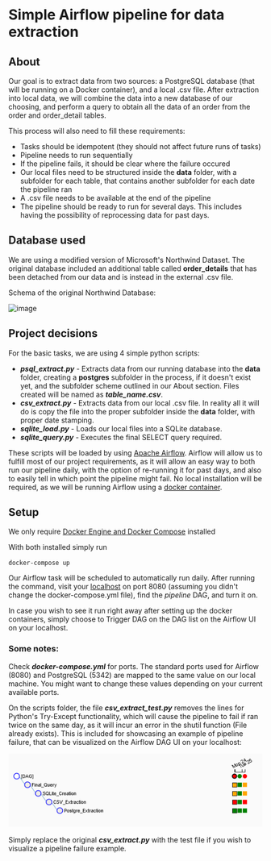 # Simple Airflow pipeline for data extraction

## About

Our goal is to extract data from two sources: a PostgreSQL database (that will be running on a Docker container), and a local .csv file. After extraction into local data, we will combine the data into a new database of our choosing, and perform a query to obtain all the data of an order from the order and order_detail tables.


This process will also need to fill these requirements:
- Tasks should be idempotent (they should not affect future runs of tasks)
- Pipeline needs to run sequentially
- If the pipeline fails, it should be clear where the failure occured
- Our local files need to be structured inside the **data** folder, with a subfolder for each table, that contains another subfolder for each date the pipeline ran
- A .csv file needs to be available at the end of the pipeline
- The pipeline should be ready to run for several days. This includes having the possibility of reprocessing data for past days.

## Database used

We are using a modified version of Microsoft's Northwind Dataset.
The original database included an additional table called **order_details** that has been detached from our data and is instead in the external .csv file.

Schema of the original Northwind Database: 

![image](https://user-images.githubusercontent.com/49417424/105997621-9666b980-608a-11eb-86fd-db6b44ece02a.png)

## Project decisions

For the basic tasks, we are using 4 simple python scripts:
- ***psql_extract.py*** - Extracts data from our running database into the **data** folder, creating a **postgres** subfolder in the process, if it doesn't exist yet, and the subfolder scheme outlined in our About section. Files created will be named as ***table_name.csv***.
- ***csv_extract.py*** - Extracts data from our local .csv file. In reality all it will do is copy the file into the proper subfolder inside the **data** folder, with proper date stamping.
- ***sqlite_load.py*** - Loads our local files into a SQLite database.
- ***sqlite_query.py*** - Executes the final SELECT query required.

These scripts will be loaded by using [Apache Airflow](https://airflow.apache.org/). Airflow will allow us to fulfill most of our project requirements, as it will allow an easy way to both run our pipeline daily, with the option of re-running it for past days, and also to easily tell in which point the pipeline might fail. No local installation will be required, as we will be running Airflow using a [docker container](https://www.docker.com/).


## Setup

We only require [Docker Engine and Docker Compose](https://docs.docker.com/compose/install/) installed

With both installed simply run

```
docker-compose up
```
Our Airflow task will be scheduled to automatically run daily. After running the command, visit your [localhost](https://localhost:8080) on port 8080 (assuming you didn't change the docker-compose.yml file), find the *pipeline* DAG, and turn it on.

In case you wish to see it run right away after setting up the docker containers, simply choose to Trigger DAG on the DAG list on the Airflow UI on your localhost.

### Some notes:
Check ***docker-compose.yml*** for ports. The standard ports used for Airflow (8080) and PostgreSQL (5342) are mapped to the same value on our local machine. You might want to change these values depending on your current available ports.

On the scripts folder, the file ***csv_extract_test.py*** removes the lines for Python's Try-Except functionality, which will cause the pipeline to fail if ran twice on the same day, as it will incur an error in the shutil function (File already exists). This is included for showcasing an example of pipeline failure, that can be visualized on the Airflow DAG UI on your localhost:

 ![Alt text](image.png)

 Simply replace the original ***csv_extract.py*** with the test file if you wish to visualize a pipeline failure example.

